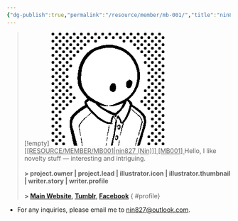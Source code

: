 ```yaml
---
{"dg-publish":true,"permalink":"/resource/member/mb-001/","title":"nin827 (Nin)","tags":["-member","-member/nin827"]}
---
```


>[!empty]
> ![RESOURCE/ASSET/ICON/MB001.png|icon](/img/user/RESOURCE/ASSET/ICON/MB001.png) <u class="title"> [[RESOURCE/MEMBER/MB001\|nin827 (Nin)]]  [MB001] </u>
> Hello, I like novelty stuff — interesting and intriguing. <b><br><br>\> project.owner | project.lead | illustrator.icon | illustrator.thumbnail | writer.story | writer.profile</b> <b><br><br>\> [Main Website](https://nin827.github.io/), [Tumblr](https://www.tumblr.com/nin827), [Facebook](https://www.facebook.com/nin827)</b>
{ #profile}


- For any inquiries, please email me to nin827@outlook.com.